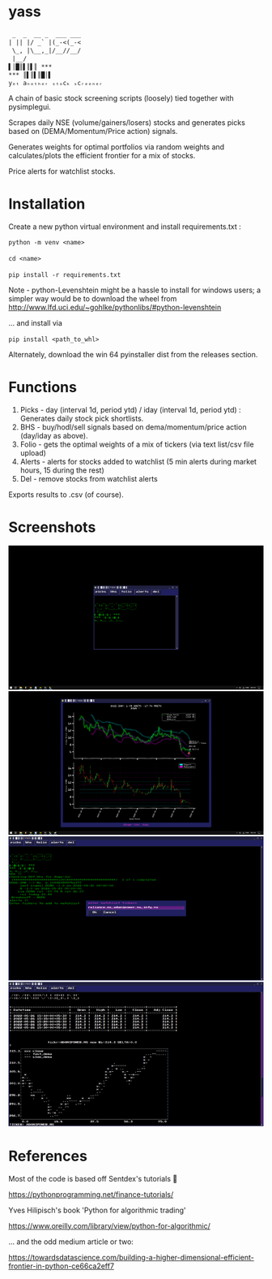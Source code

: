 # yass
```
 _  _  __ _  ___ ___
| || |/ _` |(_-<(_-<
 \_, |\__,_|/__//__/
 |__/               
▌│█║▌║▌║ ***
*** ║▌║▌║█│▌
yₑₜ aₙₒₜₕₑᵣ ₛₜₒcₖ ₛcᵣₑₑₙₑᵣ
```
A chain of basic stock screening scripts (loosely) tied together with pysimplegui.

Scrapes daily NSE (volume/gainers/losers) stocks and generates picks based on (DEMA/Momentum/Price action) signals.

Generates weights for optimal portfolios via random weights and calculates/plots the efficient frontier for a mix of stocks.

Price alerts for watchlist stocks.

# Installation

Create a new python virtual environment and install requirements.txt :

```
python -m venv <name>

cd <name>

pip install -r requirements.txt
```

Note - python-Levenshtein might be a hassle to install for windows users; a simpler way would be to download the wheel from http://www.lfd.uci.edu/~gohlke/pythonlibs/#python-levenshtein

... and install via 


`
pip install <path_to_whl>
`

Alternately, download the win 64 pyinstaller dist from the releases section.

# Functions

1. Picks - day (interval 1d, period ytd) / iday (interval 1d, period ytd) : Generates daily stock pick shortlists.
2. BHS - buy/hodl/sell signals based on dema/momentum/price action (day/iday as above). 
3. Folio - gets the optimal weights of a mix of tickers (via text list/csv file upload)
4. Alerts - alerts for stocks added to watchlist (5 min alerts during market hours, 15 during the rest)
5. Del - remove stocks from watchlist alerts

Exports results to .csv (of course).

# Screenshots

![main](https://github.com/squidinkscape/yass/blob/main/screenshots/screen_main.png)
![bhs](https://github.com/squidinkscape/yass/blob/main/screenshots/screen_bhs_rez.png)
![alerts-in](https://github.com/squidinkscape/yass/blob/main/screenshots/screen_alerts.png)
![alerts-out](https://github.com/squidinkscape/yass/blob/main/screenshots/screen_alerts_out.png)

# References

Most of the code is based off Sentdex's tutorials 🤘

https://pythonprogramming.net/finance-tutorials/

Yves Hilipisch's book 'Python for algorithmic trading' 

https://www.oreilly.com/library/view/python-for-algorithmic/

... and the odd medium article or two:

https://towardsdatascience.com/building-a-higher-dimensional-efficient-frontier-in-python-ce66ca2eff7

